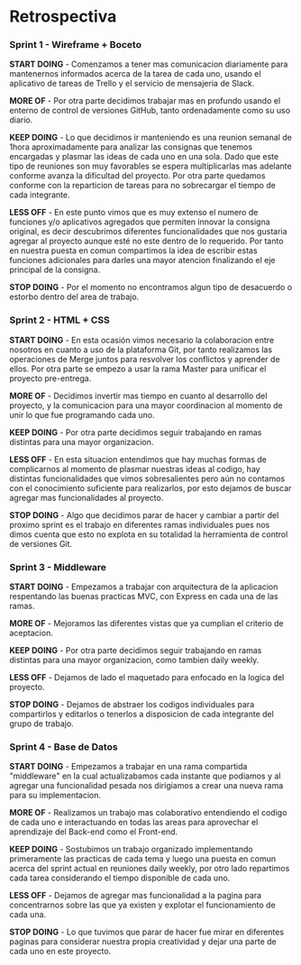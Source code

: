 # Retrospectiva
### Sprint 1 - Wireframe + Boceto

**START DOING** - Comenzamos a tener mas comunicacion diariamente para mantenernos informados acerca de la tarea de cada uno, usando el 
aplicativo de tareas de Trello y el servicio de mensajeria de Slack.

**MORE OF** - Por otra parte decidimos trabajar mas en profundo usando el enterno de control de versiones GitHub, tanto ordenadamente 
como su uso diario.

**KEEP DOING** - Lo que decidimos ir manteniendo es una reunion semanal de 1hora aproximadamente para analizar las consignas que tenemos
encargadas y plasmar las ideas de cada uno en una sola. Dado que este tipo de reuniones son muy favorables se espera multiplicarlas mas
adelante conforme avanza la dificultad del proyecto.
Por otra parte quedamos conforme con la reparticion de tareas para no sobrecargar el tiempo de cada integrante.

**LESS OFF** - En este punto vimos que es muy extenso el numero de funciones y/o aplicativos agregados que permiten innovar la consigna 
original, es decir descubrimos diferentes funcionalidades que nos gustaria agregar al proyecto aunque esté no este dentro de lo 
requerido. Por tanto en nuestra puesta en comun compartimos la idea de escribir estas funciones adicionales para darles una mayor 
atencion finalizando el eje principal de la consigna.

**STOP DOING** - Por el momento no encontramos algun tipo de desacuerdo o estorbo dentro del area de trabajo.

### Sprint 2 - HTML + CSS

**START DOING** - En esta ocasión vimos necesario la colaboracion entre nosotros en cuanto a uso de la plataforma Git, por tanto realizamos las operaciones de Merge juntos para resvolver los conflictos y aprender de ellos. Por otra parte se empezo a usar la rama Master para unificar el proyecto pre-entrega.

**MORE OF** - Decidimos invertir mas tiempo en cuanto al desarrollo del proyecto, y la comunicacion para una mayor coordinacion al momento de unir lo que fue programando cada uno.

**KEEP DOING** - Por otra parte decidimos seguir trabajando en ramas distintas para una mayor organizacion.

**LESS OFF** - En esta situacion entendimos que hay muchas formas de complicarnos al momento de plasmar nuestras ideas al codigo, hay distintas funcionalidades que vimos sobresalientes pero aún no contamos con el conocimiento suficiente para realizarlos, por esto dejamos de buscar agregar mas funcionalidades al proyecto.

**STOP DOING** - Algo que decidimos parar de hacer y cambiar a partir del proximo sprint es el trabajo en diferentes ramas individuales pues nos dimos cuenta que esto no explota en su totalidad la herramienta de control de versiones Git.

### Sprint 3 - Middleware

**START DOING** - Empezamos a trabajar con arquitectura de la aplicacion respentando las buenas practicas MVC, con Express en cada una de las ramas.

**MORE OF** - Mejoramos las diferentes vistas que ya cumplian el criterio de aceptacion.

**KEEP DOING** - Por otra parte decidimos seguir trabajando en ramas distintas para una mayor organizacion, como tambien daily weekly.

**LESS OFF** - Dejamos de lado el maquetado para enfocado en la logica del proyecto.

**STOP DOING** - Dejamos de abstraer los codigos individuales para compartirlos y editarlos o tenerlos a disposicion de cada integrante del grupo de trabajo.

### Sprint 4 - Base de Datos

**START DOING** - Empezamos a trabajar en una rama compartida "middleware" en la cual actualizabamos cada instante que podiamos y al agregar una funcionalidad pesada nos dirigiamos a crear una nueva rama para su implementacion.

**MORE OF** - Realizamos un trabajo mas colaborativo entendiendo el codigo de cada uno e interactuando en todas las areas para aprovechar el aprendizaje del Back-end como el Front-end.

**KEEP DOING** - Sostubimos un trabajo organizado implementando primeramente las practicas de cada tema y luego una puesta en comun acerca del sprint actual en reuniones daily weekly, por otro lado repartimos cada tarea considerando el tiempo disponible de cada uno.

**LESS OFF** - Dejamos de agregar mas funcionalidad a la pagina para concentrarnos sobre las que ya existen y explotar el funcionamiento de cada una.

**STOP DOING** - Lo que tuvimos que parar de hacer fue mirar en diferentes paginas para considerar nuestra propia creatividad y dejar una parte de cada uno en este proyecto.
